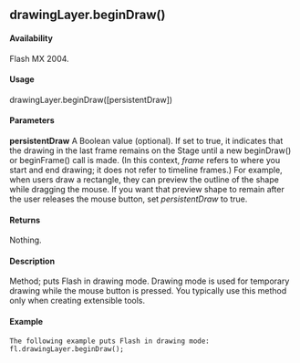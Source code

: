 ## drawingLayer.beginDraw()

#### Availability

Flash MX 2004.

#### Usage

drawingLayer.beginDraw(\[persistentDraw\])

#### Parameters

**persistentDraw** A Boolean value (optional). If set to true, it indicates that the drawing in the last frame remains on the Stage until a new beginDraw() or beginFrame() call is made. (In this context, *frame* refers to where you start and end drawing; it does not refer to timeline frames.) For example, when users draw a rectangle, they can preview the outline of the shape while dragging the mouse. If you want that preview shape to remain after the user releases the mouse button, set *persistentDraw* to true.

#### Returns

Nothing.

#### Description

Method; puts Flash in drawing mode. Drawing mode is used for temporary drawing while the mouse button is pressed. You typically use this method only when creating extensible tools.

#### Example

```
The following example puts Flash in drawing mode:
fl.drawingLayer.beginDraw();

```
